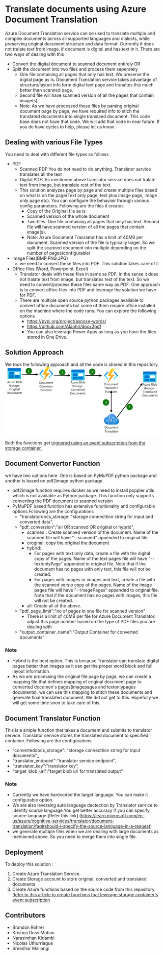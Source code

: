 # Translate documents using Azure Document Translation

Azure Document Translation service can be used to translate multiple and complex documents across all supported languages and dialects, while preserving original document structure and data format. Currently it does not tralate text from image, if document is digital and has text in it. There are two ways of dealing with this
* Convert the digital document to scanned document entirely OR
* Split the document into two files and process them seperately
    * One file containing all pages that only has text. We preserve the digital page as is. Document Translation service takes advantage of structure/layout info form digital text page and trsnaltes this much better than scanned page.
    * Second file will have scanned version of all the pages that contain image(s)  
    * Note: As we have processed these files by parsing original document page by page, we have required info to stich the translated documents into single translaed document. This code base does not have that code. We will add that code in near future. If you do have cycles to help, please let us know.

## Dealing with various File Types  
You need to deal with different file types as follows
* PDF
    * Scanned PDF:You do not need to do anything. Translator service translates all the text
    * Digital PDF: As mentioned above translator service does not tralate text from image, but translate rest of the text. 
    * This solution analyzes page by page and create multiple files based on what is on the page(Text only page, text plus image page, image only page etc). You can configure the behavioir through various config parameters. Following are the files it creates
        * Copy of the Original file as is
        * Scanned version of the whole document
        * Two files. One file containing all pages that only has text. Second file will have scanned version of all the pages that contain image(s).
        * Note: Azure Document Translator has a limit of 40MB per document. Scanned version of the file is typically larger. So we split the scanned document into multiple depending on the number of pages(configurable)
* Image Files(BMP,PNG,JPG)
    * we need to convert these files into PDF. This solution takes care of it
* Office files (Word, Powerpoint, Excel)
    * Translator deals with these files in same as PDF. In the sense it does not tralate text from image, but translates rest of the text. So we need to convert/process these files same way as PDF. One approach is to convert office files into PDF and leverage the solution we have for PDF. 
    * There are multiple open source python packages available to convert office documents but some of them require office installed on the machine where the code runs. You can explore the following options
        * https://pypi.org/project/aspose-words/
        * https://github.com/AlJohri/docx2pdf
        * You can also leverage Power Apps as long as you have the files stored in One Drive.



## Solution Approach  

We took the following approach and all the code is shared in this repository.
![Document Translator solution approach](.\images\document-translator-workflow.jpg)

Both the functions get [triggered using an event subscription from the storage container.](https://learn.microsoft.com/en-us/azure/azure-functions/functions-event-grid-blob-trigger?pivots=programming-language-python)
## Document Convertor Function


we have two options here. One is based on PyMuPDF python package and another is based on pdf2image python package. 
* pdf2image function requires docker as we need to install poppler utils which is not available as Python package. This function only supports converting the PDF document to scanned version
* PyMuPDF based function has extensive functionality and configurable options.Following are the configurations
    * "translatordocs_storage: "storage connecttion string for input and converted data",
    * "pdf_conversion":"all OR scanned OR original or hybrid",
        * scanned : Create scanned version of the document. Name of the scanned file will have "--scanned" appended to original file.
        * oroginal: copy the original  the document
        * hybrid: 
            * For pages with text only data, create a file with the digital copy of the pages. Name of the text pages file will have "--textonlyPage" appended to original file. Note that if the document has no pages with only text, this file will not be created.
            * For pages with images or images and text, create a file with the scanned versio copy of the pages. Name of the image pages file will have "--ImagePages" appended to original file. Note that if the document has no pages with images, this file will not be created.
        * all: Create all of the above. 
    * "pdf_page_limit":"no of pages in one file for scanned version"
        * There is a limit of 40MB per file for Azure Document Translator. adjust this page number based on the type of PDF files you are dealing with
    * "output_container_name":"Output Container for converted documents"

### Note
* Hybrid is the best option. This is because Translator can translate digital pages better than images as it can get the proper word block and full layout information. 
* As we are processing the original file page by page, we can create a mapping file that defines mapping of original document page to converted documen's pages(imagepages and textonlypages documents). we can use this mapping to stitch these documents and generate final translated document. We did not get to this. Hopefully we will get some time soon to take care of this. 

## Document Translator Function

This is a simple function that takes a document and submits to translator service. Translator service stores the translated document to specified container. 
Following are the configurations
* "converteddocs_storage": "storage connecttion string for input documents",,
* "translator_endpoint":"translator service endpoint",
* "translator_key":"translator key",
* "target_blob_url":"target blob url for translated output"

### Note
* Currently we have hardcoded the target language. You can make it configurable option.
* We are also leveraing auto language dectection by Translator service to identify source language.You get better accuracy if you can specify source language.[Refer this link] (https://learn.microsoft.com/en-us/azure/cognitive-services/translator/document-translation/faq#should-i-specify-the-source-language-in-a-request) 
* we generate multiple files when we are dealing with large documents as mentioned above. So you need to merge them into single file. 

## Deployment    

To deploy this solution :
1. Create Azure Translation Service.
2. Create Storage account to store original, converted and translated documents
3. Create Azure functions based on the source code from this repository. [Refer to this article to create functions that leverage storage container's event subscription ](https://learn.microsoft.com/en-us/azure/azure-functions/functions-event-grid-blob-trigger?pivots=programming-language-python)

## Contributors
+ Brandon Rohrer 
+ Krishna Doss Mohan 
+ Narasimhan Kidambi
+ Nicolas Uthurriague
+ Sreedhar Mallangi 
